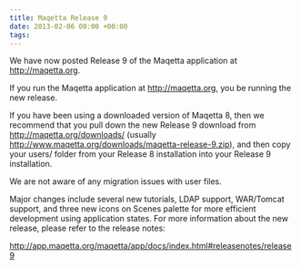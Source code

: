 ```yaml
---
title: Maqetta Release 9
date: 2013-02-06 00:00 +00:00
tags:
---
```


We have now posted Release 9 of the Maqetta application at http://maqetta.org. 

If you run the Maqetta application at http://maqetta.org, you be running the new release. 

If you have been using a downloaded version of Maqetta 8, then we recommend that you pull down the new Release 9 download from http://maqetta.org/downloads/ (usually http://www.maqetta.org/downloads/maqetta-release-9.zip), and then copy your users/ folder from your Release 8 installation into your Release 9 installation.

We are not aware of any migration issues with user files.

Major changes include several new tutorials, LDAP support, WAR/Tomcat support, and three new icons on Scenes palette for more efficient development using application states. For more information about the new release, please refer to the release notes:

http://app.maqetta.org/maqetta/app/docs/index.html#releasenotes/release9

